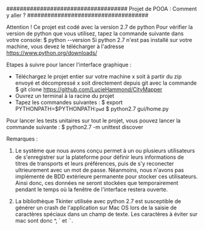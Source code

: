 ####################################   Projet de POOA : Comment y aller ?   ####################################

Attention ! Ce projet est codé avec la version 2.7 de python
Pour vérifier la version de python que vous utilisez, tapez la commande suivante dans votre console:
$ python --version
Si python 2.7 n'est pas installé sur votre machine, vous devez le télécharger à l'adresse https://www.python.org/downloads/

Etapes à suivre pour lancer l'interface graphique :
- Téléchargez le projet entier sur votre machine
    x soit à partir du zip envoyé et décompressé
    x soit directement depuis git avec la commande $ git clone https://github.com/LucieHammond/CityMapper
- Ouvrez un terminal à la racine du projet
- Tapez les commandes suivantes :
$ export PYTHONPATH=$PYTHONPATH:`pwd`
$ python2.7 gui/home.py

Pour lancer les tests unitaires sur tout le projet, vous pouvez lancer la commande suivante :
$ python2.7 -m unittest discover

Remarques :
1) Le système que nous avons conçu permet à un ou plusieurs utilisateurs de s'enregistrer sur la plateforme pour définir
leurs informations de titres de transports et leurs préférences, puis de s'y reconecter ultrieurement avec un mot de passe.
Néanmoins, nous n'avons pas implémenté de BDD extérieure permanente pour stocker ces utilisateurs.
Ainsi donc, ces données ne seront stockées que temporairement pendant le temps où la fenêtre de l'interface restera ouverte.

2) La bibliothèque Tkinter utilisée avec python 2.7 est susceptible de générer un crash de l'application sur Mac OS
lors de la saisie de caractères spéciaux dans un champ de texte. Les caractères à éviter sur mac sont donc ^, ` et ¨.
